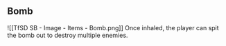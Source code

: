 ## Bomb
![[TfSD SB - Image - Items - Bomb.png]]
Once inhaled, the player can spit the bomb out to destroy multiple enemies.